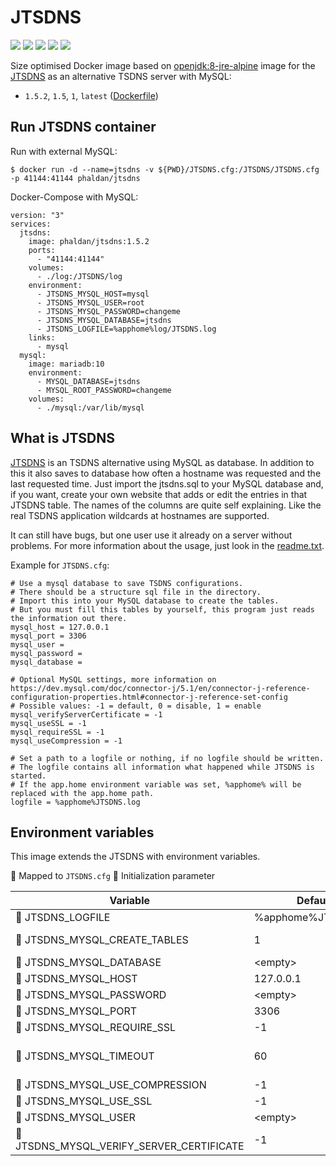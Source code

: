 # JTSDNS

[![](https://images.microbadger.com/badges/version/phaldan/jtsdns.svg)](https://microbadger.com/images/phaldan/jtsdns) [![](https://images.microbadger.com/badges/image/phaldan/jtsdns.svg)](https://microbadger.com/images/phaldan/jtsdns) [![](https://img.shields.io/docker/stars/phaldan/jtsdns.svg)](https://hub.docker.com/r/phaldan/jtsdns/) [![](https://img.shields.io/docker/pulls/phaldan/jtsdns.svg)](https://hub.docker.com/r/phaldan/jtsdns/) [![](https://img.shields.io/docker/automated/phaldan/jtsdns.svg)](https://hub.docker.com/r/phaldan/jtsdns/)

Size optimised Docker image based on [openjdk:8-jre-alpine](https://hub.docker.com/_/openjdk/) image for the [JTSDNS](https://www.stefan1200.de/forum/index.php?topic=208.0) as an alternative TSDNS server with MySQL:

* `1.5.2`, `1.5`, `1`, `latest` ([Dockerfile](https://github.com/phaldan/docker-jtsdns/blob/c5e8364d3afbe16519c5943cc31eda05a7d3b590/Dockerfile))

## Run JTSDNS container

Run with external MySQL:
```
$ docker run -d --name=jtsdns -v ${PWD}/JTSDNS.cfg:/JTSDNS/JTSDNS.cfg -p 41144:41144 phaldan/jtsdns
```

Docker-Compose with MySQL:
```
version: "3"
services:
  jtsdns:
    image: phaldan/jtsdns:1.5.2
    ports:
      - "41144:41144"
    volumes:
      - ./log:/JTSDNS/log
    environment:
      - JTSDNS_MYSQL_HOST=mysql
      - JTSDNS_MYSQL_USER=root
      - JTSDNS_MYSQL_PASSWORD=changeme
      - JTSDNS_MYSQL_DATABASE=jtsdns
      - JTSDNS_LOGFILE=%apphome%log/JTSDNS.log
    links:
      - mysql
  mysql:
    image: mariadb:10
    environment:
      - MYSQL_DATABASE=jtsdns
      - MYSQL_ROOT_PASSWORD=changeme
    volumes:
      - ./mysql:/var/lib/mysql
```

## What is JTSDNS

[JTSDNS](https://www.stefan1200.de/forum/index.php?topic=208.0) is an TSDNS alternative using MySQL as database. In addition to this it also saves to database how often a hostname was requested and the last requested time. Just import the jtsdns.sql to your MySQL database and, if you want, create your own website that adds or edit the entries in that JTSDNS table. The names of the columns are quite self explaining. Like the real TSDNS application wildcards at hostnames are supported.

It can still have bugs, but one user use it already on a server without problems. For more information about the usage, just look in the [readme.txt](https://www.stefan1200.de/documentation/jtsdns/readme.txt).

Example for `JTSDNS.cfg`:

```
# Use a mysql database to save TSDNS configurations.
# There should be a structure sql file in the directory.
# Import this into your MySQL database to create the tables.
# But you must fill this tables by yourself, this program just reads the information out there.
mysql_host = 127.0.0.1
mysql_port = 3306
mysql_user = 
mysql_password = 
mysql_database = 

# Optional MySQL settings, more information on https://dev.mysql.com/doc/connector-j/5.1/en/connector-j-reference-configuration-properties.html#connector-j-reference-set-config
# Possible values: -1 = default, 0 = disable, 1 = enable
mysql_verifyServerCertificate = -1
mysql_useSSL = -1
mysql_requireSSL = -1
mysql_useCompression = -1

# Set a path to a logfile or nothing, if no logfile should be written.
# The logfile contains all information what happened while JTSDNS is started.
# If the app.home environment variable was set, %apphome% will be replaced with the app.home path.
logfile = %apphome%JTSDNS.log
```

## Environment variables

This image extends the JTSDNS with environment variables.

&#x1F534; Mapped to `JTSDNS.cfg` &#x1F537; Initialization parameter

|Variable|Default|Description|
|-----------|---------|---------|
|&#x1F534; JTSDNS_LOGFILE|%apphome%JTSDNS.log||
|&#x1F537; JTSDNS_MYSQL_CREATE_TABLES|1|1=Enabled, 0=Disabled|
|&#x1F534; JTSDNS_MYSQL_DATABASE|&lt;empty&gt;||
|&#x1F534; JTSDNS_MYSQL_HOST|127.0.0.1||
|&#x1F534; JTSDNS_MYSQL_PASSWORD|&lt;empty&gt;||
|&#x1F534; JTSDNS_MYSQL_PORT|3306||
|&#x1F534; JTSDNS_MYSQL_REQUIRE_SSL|-1||
|&#x1F537; JTSDNS_MYSQL_TIMEOUT|60|Connect timeout in seconds|
|&#x1F534; JTSDNS_MYSQL_USE_COMPRESSION|-1||
|&#x1F534; JTSDNS_MYSQL_USE_SSL|-1||
|&#x1F534; JTSDNS_MYSQL_USER|&lt;empty&gt;||
|&#x1F534; JTSDNS_MYSQL_VERIFY_SERVER_CERTIFICATE|-1||

